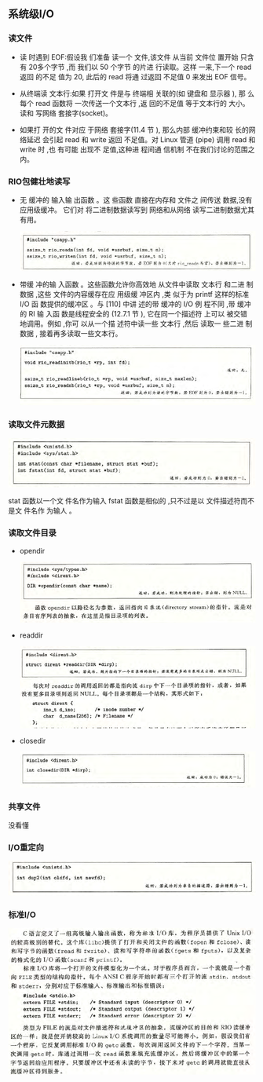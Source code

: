 ## 系统级I/O

### 读文件

* 读 时遇到 EOF:假设我 们准备 读一个 文件,该文件 从当前 文件位 置开始 只含有
   20多个字节 ,而 我们以 50 个字节 的片进 行读取。这样 一来,下一个 read 返回 的不足
  值为 20, 此后的 read 将通 过返回 不足值 0 来发出 EOF 信号。

* 从终端读 文本行:如果 打开文 件是与 终端相 关联的(如 键盘和 显示器 ), 那 么每个
  read 函数将 一次传送一个文本行 ,返 回的不足值 等于文本行的 大小。读和 写网络 套接字(socket)。 
* 如果打 开的文 件对应 于网络 套接字(11.4 节 ), 那么内部 缓冲约束和较 长的网 络延迟 会引起 read 和 write 返回 不足值。对 Linux 管道
  (pipe) 调用 read 和 write 时 ,也 有可能 出现不 足值,这种进 程间通 信机制 不在我们讨论的范围之内。

###  RIO包健壮地读写

* 无 缓冲的 输入输 出函数 。这 些函数 直接在内存和 文件之 间传送 数据,没有应用级缓冲。 它们对 将二进制数据读写到 网络和从网络 读写二进制数据尤其有用。

  ![image-20200617095346692](img/无缓冲io.png)

* 带缓 冲的输 入函数 。这些函数允许你高效地 从文件中读取 文本行 和二进 制数据 ,这些 文件的内容缓存在应 用级缓 冲区内 ,类 似于为 printf 这样的标准 I/O 函 数提供的缓冲区 。与 [110] 中讲 述的带 缓冲的 I/O 例 程不同 ,带 缓冲的 RI 输 入函 数是线程安全的 (12.7.1 节 ), 它在同一个描述符 上可以 被交错 地调用。例如 ,你可 以从一个描 述符中读一些 文本行 ,然后 读取一 些二进 制数据 , 接着再多读取一些文本行。

  ![image-20200617095418555](img/带缓冲io.png)

### 读取文件元数据

![image-20200617095917481](img/读取文件元数据.png)

stat 函数以一个文 件名作为输入
fstat 函数是相似的 ,只不过是以 文件描述符而不是文 件名作 为输人 。

### 读取文件目录

* opendir

  ![image-20200617100234476](img/opendir.png)

* readdir

  ![image-20200617100351430](img/readdir.png)

* closedir

  ![image-20200617100428067](img/closedir)

### 共享文件

没看懂

### I/O重定向

![image-20200617100925398](img/dup2.png)

### 标准I/O

![image-20200617101108285](img/标注io.png)





